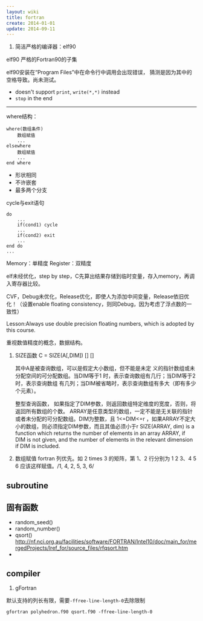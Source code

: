 ```yaml
---
layout: wiki
title: fortran
create: 2014-01-01
update: 2014-09-11
---
```


1. 简洁严格的编译器：elf90

elf90 严格的Fortran90的子集

elf90安装在“Program Files”中在命令行中调用会出现错误，
猜测是因为其中的空格导致。尚未测试。

- doesn't support `print`, `write(*,*)` instead
- `stop` in the end


----

where结构：

    where(数组条件)
	    数组赋值
		...
	elsewhere
		数组赋值
		...
	end where

* 形状相同
* 不许嵌套
* 最多两个分支

cycle与exit语句
		
    do
		...
		if(cond1) cycle
		...
		if(cond2) exit
		...
	end do
	...


Memory：单精度
Register：双精度

elf未经优化，step by step，C先算出结果存储到临时变量，存入memory，再调入寄存器比较。

CVF，Debug未优化，Release优化，即使人为添加中间变量，Release依旧优化！（设置enable floating consistency，则同Debug，因为考虑了浮点数的一致性）

Lesson:Always use double precision floating numbers, which is adopted by this course.

重视数值精度的概念，数据结构。	


1. SIZE函数  C = SIZE(A[,DIM]) [] []
   
   其中A是被查询数组，可以是假定大小数组，但不能是未定
义的指针数组或未分配空间的可分配数组。当DIM等于1
时，表示查询数组有几行；当DIM等于2时，表示查询数组
有几列；当DIM被省略时，表示查询数组有多大（即有多少
个元素）。
   
   整型查询函数，
   如果指定了DIM参数，则返回数组特定维度的宽度，否则，将返回所有数组的个数。
  ARRAY是任意类型的数组，一定不能是无关联的指针或者未分配的可分配数组。DIM为整数，且 1<=DIM<=r ，如果ARRAY不定大小的数组，则必须指定DIM参数，而且其值必须小于r
SIZE(ARRAY, dim) is a function which returns the number of elements in an array ARRAY, if DIM is not given, and the number of elements in the relevant dimension if DIM is included.

2. 数组赋值
fortran 列优先。如 2 times 3 的矩阵，第 1、2 行分别为 1 2 3、4 5 6
应该这样赋值。/1, 4, 2, 5, 3, 6/


## subroutine



## 固有函数

- random_seed()
- random_number()
- qsort() http://nf.nci.org.au/facilities/software/FORTRAN/Intel10/doc/main_for/mergedProjects/lref_for/source_files/rfqsort.htm
- 



## compiler
1. gFortran

默认支持的列长有限，需要`-ffree-line-length-0`去除限制

	gfortran polyhedron.f90 qsort.f90 -ffree-line-length-0